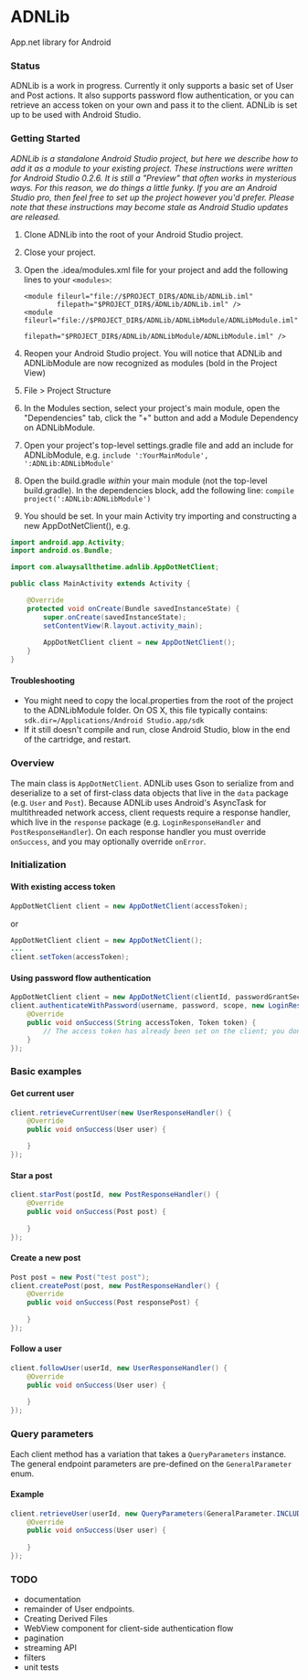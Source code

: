 ADNLib
======
App.net library for Android


### Status
ADNLib is a work in progress. Currently it only supports a basic set of User and Post actions. It also supports password flow authentication, or you can retrieve an access token on your own and pass it to the client. ADNLib is set up to be used with Android Studio.

### Getting Started
*ADNLib is a standalone Android Studio project, but here we describe how to add it as a module to your existing project. These instructions were written for Android Studio 0.2.6. It is still a "Preview" that often works in mysterious ways. For this reason, we do things a little funky. If you are an Android Studio pro, then feel free to set up the project however you'd prefer. Please note that these instructions may become stale as Android Studio updates are released.*

1. Clone ADNLib into the root of your Android Studio project. 
2. Close your project.
3. Open the .idea/modules.xml file for your project and add the following lines to your ``<modules>``:
    
    ```
    <module fileurl="file://$PROJECT_DIR$/ADNLib/ADNLib.iml" 
            filepath="$PROJECT_DIR$/ADNLib/ADNLib.iml" />
    <module fileurl="file://$PROJECT_DIR$/ADNLib/ADNLibModule/ADNLibModule.iml"
            filepath="$PROJECT_DIR$/ADNLib/ADNLibModule/ADNLibModule.iml" />
    ```
4. Reopen your Android Studio project. You will notice that ADNLib and ADNLibModule are now recognized as modules (bold in the Project View)
5. File > Project Structure
6. In the Modules section, select your project's main module, open the "Dependencies" tab, click the "+" button and add a Module Dependency on ADNLibModule.
7. Open your project's top-level settings.gradle file and add an include for ADNLibModule, e.g.
`` include ':YourMainModule', ':ADNLib:ADNLibModule' ``
8. Open the build.gradle *within* your main module (not the top-level build.gradle). In the dependencies block, add the following line:
`` compile project(':ADNLib:ADNLibModule') ``
9. You should be set. In your main Activity try importing and constructing a new AppDotNetClient(), e.g.

```java
import android.app.Activity;
import android.os.Bundle;

import com.alwaysallthetime.adnlib.AppDotNetClient;

public class MainActivity extends Activity {

    @Override
    protected void onCreate(Bundle savedInstanceState) {
        super.onCreate(savedInstanceState);
        setContentView(R.layout.activity_main);
        
        AppDotNetClient client = new AppDotNetClient();
    }
}
```

#### Troubleshooting
* You might need to copy the local.properties from the root of the project to the ADNLibModule folder. On OS X, this file typically contains: ``sdk.dir=/Applications/Android Studio.app/sdk``
* If it still doesn't compile and run, close Android Studio, blow in the end of the cartridge, and restart.

### Overview
The main class is `AppDotNetClient`. ADNLib uses Gson to serialize from and deserialize to a set of first-class data objects that live in the `data` package (e.g. `User` and `Post`). Because ADNLib uses Android's AsyncTask for multithreaded network access, client requests require a response handler, which live in the `response` package (e.g. `LoginResponseHandler` and `PostResponseHandler`). On each response handler you must override `onSuccess`, and you may optionally override `onError`.

### Initialization
#### With existing access token
```java
AppDotNetClient client = new AppDotNetClient(accessToken);
```
or
```java
AppDotNetClient client = new AppDotNetClient();
...
client.setToken(accessToken);
```

#### Using password flow authentication
```java
AppDotNetClient client = new AppDotNetClient(clientId, passwordGrantSecret);
client.authenticateWithPassword(username, password, scope, new LoginResponseHandler() {
    @Override
    public void onSuccess(String accessToken, Token token) {
        // The access token has already been set on the client; you don't need to call setToken() here.
    }
});
```

### Basic examples
#### Get current user
```java
client.retrieveCurrentUser(new UserResponseHandler() {
    @Override
    public void onSuccess(User user) {

    }
});
```

#### Star a post
```java
client.starPost(postId, new PostResponseHandler() {
    @Override
    public void onSuccess(Post post) {
        
    }
});
```

#### Create a new post
```java
Post post = new Post("test post");
client.createPost(post, new PostResponseHandler() {
    @Override
    public void onSuccess(Post responsePost) {
        
    }
});
```

#### Follow a user
```java
client.followUser(userId, new UserResponseHandler() {
    @Override
    public void onSuccess(User user) {
        
    }
});
```

### Query parameters
Each client method has a variation that takes a `QueryParameters` instance. The general endpoint parameters are pre-defined on the `GeneralParameter` enum.
#### Example
```java
client.retrieveUser(userId, new QueryParameters(GeneralParameter.INCLUDE_ANNOTATIONS), new UserResponseHandler() {
    @Override
    public void onSuccess(User user) {
        
    }
});
```

### TODO
- documentation
- remainder of User endpoints.
- Creating Derived Files
- WebView component for client-side authentication flow
- pagination
- streaming API
- filters
- unit tests
